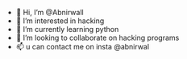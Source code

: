 - 👋 Hi, I’m @Abnirwall
- 👀 I’m interested in hacking
- 🌱 I’m currently learning python
- 💞️ I’m looking to collaborate on hacking programs
- 📫 u can contact me on insta @abnirwal

<!---
Abnirwall/Abnirwall is a ✨ special ✨ repository because its `README.md` (this file) appears on your GitHub profile.
You can click the Preview link to take a look at your changes.
--->
